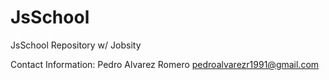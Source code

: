 # JsSchool
JsSchool Repository w/ Jobsity

Contact Information:
Pedro Alvarez Romero
pedroalvarezr1991@gmail.com
